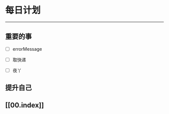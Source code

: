 
# 每日计划
---
## 重要的事

- [ ]  errorMessage
- [ ] 取快递
- [ ]  夜丫



## 提升自己

  



## [[00.index]]










